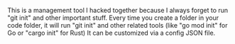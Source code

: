 This is a management tool I hacked together because I always forget to run "git init" and other important stuff.
Every time you create a folder in your code folder, it will run "git init" and other related tools (like "go mod init" for Go or "cargo init" for Rust)
It can be customized via a config JSON file.
